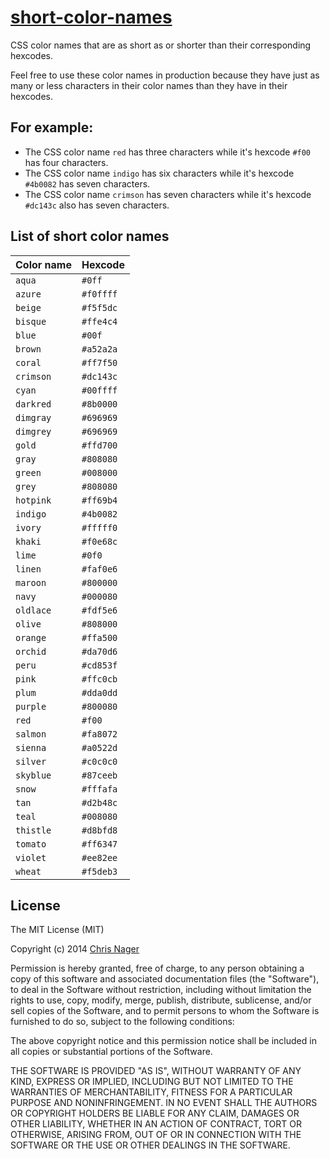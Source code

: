# [short-color-names](//chrisnager.github.io/short-color-names)

CSS color names that are as short as or shorter than their corresponding hexcodes.

Feel free to use these color names in production because they have just as many or less characters in their color names than they have in their hexcodes.



## For example:

- The CSS color name `red` has three characters while it's hexcode `#f00` has four characters.
- The CSS color name `indigo` has six characters while it's hexcode `#4b0082` has seven characters.
- The CSS color name `crimson` has seven characters while it's hexcode `#dc143c` also has seven characters.



## List of short color names

Color name | Hexcode
---------- | ----------
`aqua`     | `#0ff`
`azure`    | `#f0ffff`
`beige`    | `#f5f5dc`
`bisque`   | `#ffe4c4`
`blue`     | `#00f`
`brown`    | `#a52a2a`
`coral`    | `#ff7f50`
`crimson`  | `#dc143c`
`cyan`     | `#00ffff`
`darkred`  | `#8b0000`
`dimgray`  | `#696969`
`dimgrey`  | `#696969`
`gold`     | `#ffd700`
`gray`     | `#808080`
`green`    | `#008000`
`grey`     | `#808080`
`hotpink`  | `#ff69b4`
`indigo`   | `#4b0082`
`ivory`    | `#fffff0`
`khaki`    | `#f0e68c`
`lime`     | `#0f0`
`linen`    | `#faf0e6`
`maroon`   | `#800000`
`navy`     | `#000080`
`oldlace`  | `#fdf5e6`
`olive`    | `#808000`
`orange`   | `#ffa500`
`orchid`   | `#da70d6`
`peru`     | `#cd853f`
`pink`     | `#ffc0cb`
`plum`     | `#dda0dd`
`purple`   | `#800080`
`red`      | `#f00`
`salmon`   | `#fa8072`
`sienna`   | `#a0522d`
`silver`   | `#c0c0c0`
`skyblue`  | `#87ceeb`
`snow`     | `#fffafa`
`tan`      | `#d2b48c`
`teal`     | `#008080`
`thistle`  | `#d8bfd8`
`tomato`   | `#ff6347`
`violet`   | `#ee82ee`
`wheat`    | `#f5deb3`



## License

The MIT License (MIT)

Copyright (c) 2014 [Chris Nager](//twitter.com/chrisnager)

Permission is hereby granted, free of charge, to any person obtaining a copy
of this software and associated documentation files (the "Software"), to deal
in the Software without restriction, including without limitation the rights
to use, copy, modify, merge, publish, distribute, sublicense, and/or sell
copies of the Software, and to permit persons to whom the Software is
furnished to do so, subject to the following conditions:

The above copyright notice and this permission notice shall be included in all
copies or substantial portions of the Software.

THE SOFTWARE IS PROVIDED "AS IS", WITHOUT WARRANTY OF ANY KIND, EXPRESS OR
IMPLIED, INCLUDING BUT NOT LIMITED TO THE WARRANTIES OF MERCHANTABILITY,
FITNESS FOR A PARTICULAR PURPOSE AND NONINFRINGEMENT. IN NO EVENT SHALL THE
AUTHORS OR COPYRIGHT HOLDERS BE LIABLE FOR ANY CLAIM, DAMAGES OR OTHER
LIABILITY, WHETHER IN AN ACTION OF CONTRACT, TORT OR OTHERWISE, ARISING FROM,
OUT OF OR IN CONNECTION WITH THE SOFTWARE OR THE USE OR OTHER DEALINGS IN THE
SOFTWARE.
